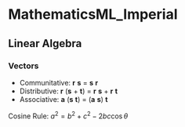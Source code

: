 <script type="text/javascript" src="http://cdn.mathjax.org/mathjax/latest/MathJax.js?config=default"></script>
# MathematicsML_Imperial

## Linear Algebra

### Vectors

* Communitative: **r** **s** = **s** **r** 
* Distributive: **r** (**s** + **t**) = **r** **s** + **r** **t**
* Associative: **a** (**s** **t**) = (**a** **s**) **t**  

Cosine Rule: $a^{2} = b^{2} + c^{2} - 2bc\cos \theta$